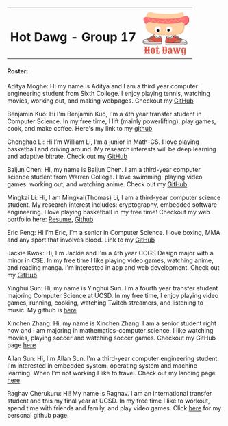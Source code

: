 <table>
    <tr>
    <td><h1> Hot Dawg - Group 17 </h1></td>
    <td> <img src="branding/Hot%20Dawg%20Logo.png" width="110"> </td>
    </tr>
</table>

#### Roster:

Aditya Moghe: Hi my name is Aditya and I am a third year computer engineering student from Sixth College. I enjoy
playing tennis, watching movies, working out, and making webpages. Checkout my [GitHub](https://github.com/adityaamoghe)

Benjamin Kuo: Hi I'm Benjamin Kuo, I'm a 4th year transfer student in Computer Science. In my free time, I lift (mainly
powerlifting), play games, cook, and make coffee. Here's my link to my [github](https://github.com/benkwwuo)

Chenghao Li: Hi I’m William Li, I’m a junior in Math-CS. I love playing basketball and driving around. My research
interests will be deep learning and adaptive bitrate. Check out my [GitHub](https://github.com/WilliamLi0201)

Baijun Chen: Hi, my name is Baijun Chen. I am a third-year computer science student from Warren College. I love
swimming, playing video games. working out, and watching anime. Check out my [GitHub](https://github.com/cbj99)

Mingkai Li: Hi, I am Mingkai(Thomas) Li, I am a third-year computer science student. My research interest includes:
cryptography, embedded software engineering. I love playing basketball in my free time! Checkout my web portfolio here:
[Resume](https://thomas-web-esume.herokuapp.com/), [Github](https://github.com/ThomasLiARDJAVA)

Eric Peng: Hi I’m Eric, I’m a senior in Computer Science. I love boxing, MMA and any sport that involves blood. Link to
my [GitHub](https://github.com/3ricpeng)

Jackie Kwok: Hi, I'm Jackie and I'm a 4th year COGS Design major with a minor in CSE. In my free time I like playing
video games, watching anime, and reading manga. I'm interested in app and web development. Check out my
[GitHub](https://github.com/jkwok626)

Yinghui Sun: Hi, my name is Yinghui Sun. I'm a fourth year transfer student majoring Computer Science at UCSD. In my
free time, I enjoy playing video games, running, cooking, watching Twitch streamers, and listening to music. My github
is [here](https://github.com/yingersun)

Xinchen Zhang: Hi, my name is Xinchen Zhang. I am a senior student right now and I am majoring in mathematics-computer
science. I like watching movies, playing soccer and watching soccer games. Checkout my GitHub page
[here](https://github.com/XinchenZhang)

Allan Sun: Hi, I'm Allan Sun. I'm a third-year computer engineering student. I'm interested in embedded system,
operating system and machine learning. When I'm not working I like to travel. Check out my landing page
[here](https://s8sun.github.io/gitPage/)

Raghav Cherukuru: Hi! My name is Raghav. I am an international transfer student and this my final year at UCSD. In my
free time I like to workout, spend time with friends and family, and play video games. Click
[here](https://github.com/rcherukuru2000) for my personal github page.